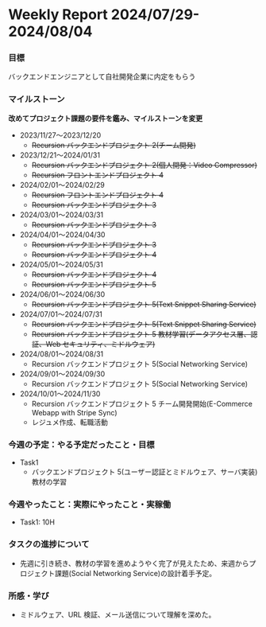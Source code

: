 # Weekly Report 2024/07/29-2024/08/04

### 目標

バックエンドエンジニアとして自社開発企業に内定をもらう

### マイルストーン

**改めてプロジェクト課題の要件を鑑み、マイルストーンを変更**

- 2023/11/27〜2023/12/20
  - ~~Recursion バックエンドプロジェクト 2(チーム開発)~~
- 2023/12/21〜2024/01/31
  - ~~Recursion バックエンドプロジェクト 2(個人開発：Video Compressor)~~
  - ~~Recursion フロントエンドプロジェクト 4~~
- 2024/02/01〜2024/02/29
  - ~~Recursion フロントエンドプロジェクト 4~~
  - ~~Recursion バックエンドプロジェクト 3~~
- 2024/03/01〜2024/03/31
  - ~~Recursion バックエンドプロジェクト 3~~
- 2024/04/01〜2024/04/30
  - ~~Recursion バックエンドプロジェクト 3~~
  - ~~Recursion バックエンドプロジェクト 4~~
- 2024/05/01〜2024/05/31
  - ~~Recursion バックエンドプロジェクト 4~~
  - ~~Recursion バックエンドプロジェクト 5~~
- 2024/06/01〜2024/06/30
  - ~~Recursion バックエンドプロジェクト 5(Text Snippet Sharing Service)~~
- 2024/07/01〜2024/07/31
  - ~~Recursion バックエンドプロジェクト 5(Text Snippet Sharing Service)~~
  - ~~Recursion バックエンドプロジェクト 5 教材学習(データアクセス層、認証、Web セキュリティ、ミドルウェア)~~
- 2024/08/01〜2024/08/31
  - Recursion バックエンドプロジェクト 5(Social Networking Service)
- 2024/09/01〜2024/09/30
  - Recursion バックエンドプロジェクト 5(Social Networking Service)
- 2024/10/01〜2024/11/30
  - Recursion バックエンドプロジェクト 5 チーム開発開始(E-Commerce Webapp with Stripe Sync)
  - レジュメ作成、転職活動

### 今週の予定：やる予定だったこと・目標

- Task1
  - バックエンドプロジェクト 5(ユーザー認証とミドルウェア、サーバ実装)教材の学習

### 今週やったこと：実際にやったこと・実稼働

- Task1: 10H

### タスクの進捗について

- 先週に引き続き、教材の学習を進めようやく完了が見えたため、来週からプロジェクト課題(Social Networking Service)の設計着手予定。

### 所感・学び

- ミドルウェア、URL 検証、メール送信について理解を深めた。
